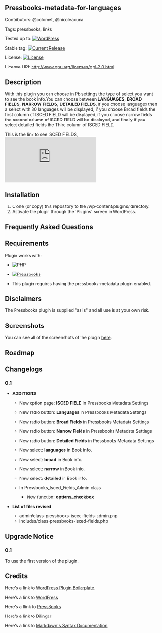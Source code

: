 ## Pressbooks-metadata-for-languages
 
Contributors: @colomet,  @nicoleacuna

Tags: pressbooks, links

Tested up to: [![WordPress](https://img.shields.io/wordpress/v/akismet.svg)](https://wordpress.org/download/)


Stable tag: [![Current Release](https://img.shields.io/github/release/Books4Languages/pressbooks-metadata.svg)](https://github.com/Books4Languages/pressbooks-metadata/releases/latest/)

License:  [![License](https://img.shields.io/badge/license-GPL--2.0%2B-red.svg)](https://github.com/Books4Languages/pressbooks-metadata/blob/master/license.txt)

License URI: http://www.gnu.org/licenses/gpl-2.0.html

## Description  
With this plugin you can choose in Pb settings the type of select you want to see the book info.You can choose between **LANGUAGES**, **BROAD FIELDS**, **NARROW FIELDS**, **DETAILED FIELDS**. If you choose languages then a select with 30 languages will be displayed, if you choose Broad fields the first column of ISCED FIELD will be displayed, if you choose narrow fields the second column of ISCED FIELD will be displayed, and finally if you select detailed fields the Third column of ISCED FIELD.

This is the link to see ISCED FIELDS, ![ISCED](http://alliance4universities.eu/wp-content/uploads/2017/03/ISCED-2013-Fields-of-education.pdf)

## Installation 
1. Clone (or copy) this repository to the /wp-content/plugins/ directory.
2. Activate the plugin through the  'Plugins' screen in WordPress.

## Frequently Asked Questions 


## Requirements 
Plugin works with:

- ![PHP](https://img.shields.io/badge/PHP-5.6.X-blue.svg)

- [![Pressbooks](https://img.shields.io/badge/Pressbooks-V%203.9.9-red.svg)](https://github.com/pressbooks/pressbooks/releases/tag/3.9.9)

- This plugin requires having the pressbooks-metadata plugin enabled.


## Disclaimers 
The Pressbooks plugin is supplied "as is" and all use is at your own risk.

## Screenshots 
You can see all of the screenshots of the plugin [here](https://github.com/Books4Languages/pressbooks-metadata-related_content/blob/master/pressbooks-related-content/screenshots/screenshots.md).
## Roadmap


## Changelogs 

### 0.1
* **ADDITIONS**

	* New option page: **ISCED FIELD** in Pressbooks Metadata Settings
 	* New radio button: **Languages** in Pressbooks Metadata Settings
 	* New radio button: **Broad Fields** in Pressbooks Metadata Settings
 	* New radio button: **Narrow Fields** in Pressbooks Metadata Settings
 	* New radio button: **Detailed Fields** in Pressbooks Metadata Settings
 	* New select: **languages** in Book info.
 	* New select: **broad** in Book info.
 	* New select: **narrow** in Book info.
 	* New select: **detailed** in Book info.

	* In Pressbooks_Isced_Fields_Admin class 	

		* New function:  **options_checkbox**

* **List of files revised**

	* admin/class-pressbooks-isced-fields-admin.php
	* includes/class-pressbooks-isced-fields.php



## Upgrade Notice 

### 0.1
To use the first version of the plugin.


## Credits 
Here's a link to [WordPress Plugin Boilerplate](http://wppb.io/).

Here's a link to [WordPress](https://wordpress.org/)

Here's a llink to [PressBooks](https://pressbooks.org/get-involved/)

Here's a link to [Dilinger](http://dillinger.io/)

Here's a link to [Markdown's Syntax Documentation](https://daringfireball.net/projects/markdown/syntax)



